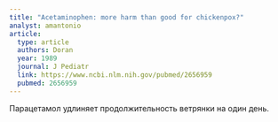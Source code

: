 ```yaml
---
title: "Acetaminophen: more harm than good for chickenpox?"
analyst: amantonio
article:
  type: article
  authors: Doran
  year: 1989
  journal: J Pediatr
  link: https://www.ncbi.nlm.nih.gov/pubmed/2656959
  pubmed: 2656959
---
```


Парацетамол удлиняет продолжительность ветрянки на один день.

